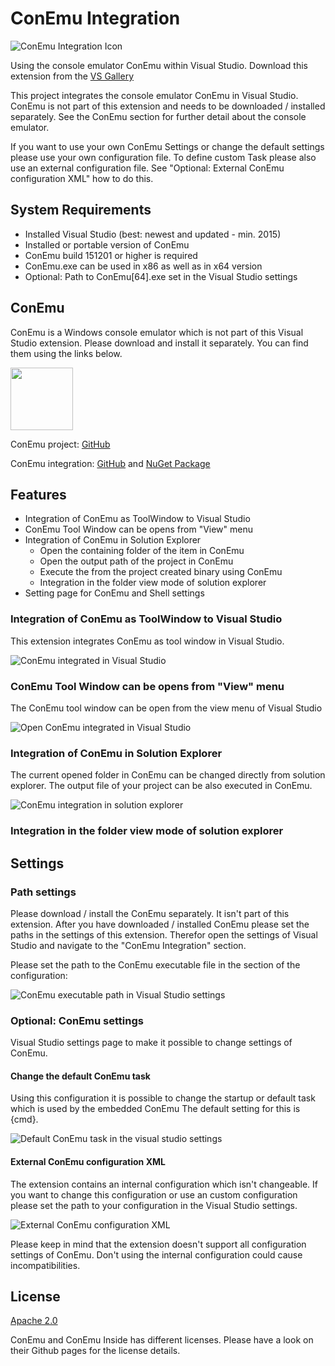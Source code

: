 # ConEmu Integration

![ConEmu Integration Icon](https://github.com/Therena/ConEmuIntegration/blob/master/Images/extension.png?raw=true)

Using the console emulator ConEmu within Visual Studio.
Download this extension from the
[VS Gallery](https://visualstudiogallery.msdn.microsoft.com/a0536370-40e4-4141-8f51-5f00d0434012)

This project integrates the console emulator ConEmu in Visual Studio.
ConEmu is not part of this extension and needs to be downloaded / installed separately.
See the ConEmu section for further detail about the console emulator.

If you want to use your own ConEmu Settings or change the default settings please use your own configuration file.
To define custom Task please also use an external configuration file.
See "Optional: External ConEmu configuration XML" how to do this.

## System Requirements

- Installed Visual Studio (best: newest and updated - min. 2015)
- Installed or portable version of ConEmu
- ConEmu build 151201 or higher is required
- ConEmu.exe can be used in x86 as well as in x64 version
- Optional: Path to ConEmu[64].exe set in the Visual Studio settings

## ConEmu

ConEmu is a Windows console emulator which is not part of this Visual Studio extension. Please download and install it separately. You can find them using the links below.

<img src="https://avatars0.githubusercontent.com/u/1222388?v=3&s=460" width=100>

ConEmu project: [GitHub](https://github.com/Maximus5/ConEmu)

ConEmu integration: [GitHub](https://github.com/Maximus5/ConEmu-inside)
and [NuGet Package](https://www.nuget.org/packages/ConEmu.Control.WinForms/)

## Features

- Integration of ConEmu as ToolWindow to Visual Studio
- ConEmu Tool Window can be opens from "View" menu
- Integration of ConEmu in Solution Explorer
  - Open the containing folder of the item in ConEmu
  - Open the output path of the project in ConEmu
  - Execute the from the project created binary using ConEmu
  - Integration in the folder view mode of solution explorer
- Setting page for ConEmu and Shell settings

### Integration of ConEmu as ToolWindow to Visual Studio

This extension integrates ConEmu as tool window in Visual Studio.

![ConEmu integrated in Visual Studio](https://github.com/Therena/ConEmuIntegration/blob/master/Images/ConEmuVisualStudio.png?raw=true)

### ConEmu Tool Window can be opens from "View" menu

The ConEmu tool window can be open from the view menu of Visual Studio

![Open ConEmu integrated in Visual Studio](https://github.com/Therena/ConEmuIntegration/blob/master/Images/ComEmuInViewMenu.png?raw=true)

### Integration of ConEmu in Solution Explorer

The current opened folder in ConEmu can be changed directly from solution explorer.
The output file of your project can be also executed in ConEmu.

![ConEmu integration in solution explorer](https://github.com/Therena/ConEmuIntegration/blob/master/Images/ConEmuSolutionExplorer.png?raw=true)

### Integration in the folder view mode of solution explorer

## Settings

### Path settings

Please download / install the ConEmu separately. It isn't part of this extension.
After you have downloaded / installed ConEmu please set the paths in the settings of this extension.
Therefor open the settings of Visual Studio and navigate to the "ConEmu Integration" section.

Please set the path to the ConEmu executable file in the section of the configuration:

![ConEmu executable path in Visual Studio settings](https://github.com/Therena/ConEmuIntegration/blob/master/Images/SettingsConEmuExe.png?raw=true)

### Optional: ConEmu settings

Visual Studio settings page to make it possible to change settings of ConEmu.

#### Change the default ConEmu task

Using this configuration it is possible to change the startup or default task which is used by the embedded ConEmu
The default setting for this is {cmd}.

![Default ConEmu task in the visual studio settings](https://github.com/Therena/ConEmuIntegration/blob/master/Images/SettingsConEmuShell.png?raw=true)

#### External ConEmu configuration XML

The extension contains an internal configuration which isn't changeable.
If you want to change this configuration or use an custom configuration please set the path to your configuration in the Visual Studio settings.

![External ConEmu configuration XML](https://github.com/Therena/ConEmuIntegration/blob/master/Images/SettingsConEmuShell.png?raw=true)

Please keep in mind that the extension doesn't support all configuration settings of ConEmu.
Don't using the internal configuration could cause incompatibilities.

## License

[Apache 2.0](https://github.com/Therena/ConEmuIntegration/blob/master/LICENSE)

ConEmu and ConEmu Inside has different licenses.
Please have a look on their Github pages for the license details.
